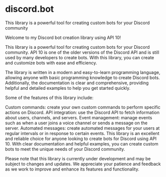 # discord.bot
This library is a powerful tool for creating custom bots for your Discord community

Welcome to my Discord bot creation library using API 10!

This library is a powerful tool for creating custom bots for your Discord community. API 10 is one of the older versions of the Discord API and is still used by many developers to create bots. With this library, you can create and customize bots with ease and efficiency.

The library is written in a modern and easy-to-learn programming language, allowing anyone with basic programming knowledge to create Discord bots. Additionally, the documentation is clear and comprehensive, providing helpful and detailed examples to help you get started quickly.

Some of the features of this library include:

Custom commands: create your own custom commands to perform specific actions on Discord.
API integration: use the Discord API to fetch information about users, channels, and servers.
Event management: manage events such as when a user joins a voice channel or sends a message on the server.
Automated messages: create automated messages for your users at regular intervals or in response to certain events.
This library is an excellent and reliable choice for anyone looking to create bots for Discord using API 10. With clear documentation and helpful examples, you can create custom bots to meet the unique needs of your Discord community.

Please note that this library is currently under development and may be subject to changes and updates. We appreciate your patience and feedback as we work to improve and enhance its features and functionality.
